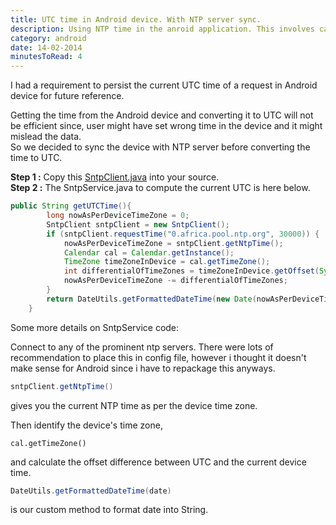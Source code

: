 ```yaml
---
title: UTC time in Android device. With NTP server sync.
description: Using NTP time in the anroid application. This involves calling the SNTP server and also converting the time to UTC format.
category: android
date: 14-02-2014
minutesToRead: 4
---
```


I had a requirement to persist the current UTC time of a request in Android device for future reference.

Getting the time from the Android device and converting it to UTC will not be efficient since, user might have set wrong time in the device and it might mislead the data.  
So we decided to sync the device with NTP server before converting the time to UTC.

**Step 1 :** Copy this [SntpClient.java](https://gist.github.com/prasann/9003350 "SntpClient.java") into your source.  
**Step 2 :** The SntpService.java to compute the current UTC is here below.

```java
public String getUTCTime(){
        long nowAsPerDeviceTimeZone = 0;
        SntpClient sntpClient = new SntpClient();
        if (sntpClient.requestTime("0.africa.pool.ntp.org", 30000)) {
            nowAsPerDeviceTimeZone = sntpClient.getNtpTime();
            Calendar cal = Calendar.getInstance();
            TimeZone timeZoneInDevice = cal.getTimeZone();
            int differentialOfTimeZones = timeZoneInDevice.getOffset(System.currentTimeMillis());
            nowAsPerDeviceTimeZone -= differentialOfTimeZones;
        }
        return DateUtils.getFormattedDateTime(new Date(nowAsPerDeviceTimeZone));
    }
```
Some more details on SntpService code:

Connect to any of the prominent ntp servers. There were lots of recommendation to place this in config file, however i thought it doesn't make sense for Android since i have to repackage this anyways.
```java
sntpClient.getNtpTime()
```
gives you the current NTP time as per the device time zone.

Then identify the device's time zone,
```
cal.getTimeZone()
```
and calculate the offset difference between UTC and the current device time.
```java
DateUtils.getFormattedDateTime(date)
```
is our custom method to format date into String.
